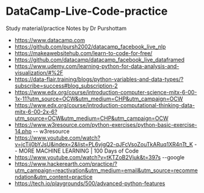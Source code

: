# DataCamp-Live-Code-practice

Study material/practice Notes by Dr Purshottam

* https://www.datacamp.com
* https://github.com/pursh2002/datacamp_facebook_live_nlp 
* https://makeawebsitehub.com/learn-to-code-for-free/
* https://github.com/datacamp/datacamp_facebook_live_dataframed
* https://www.udemy.com/learning-python-for-data-analysis-and-visualization/#%2F
* https://data-flair.training/blogs/python-variables-and-data-types/?subscribe=success#blog_subscription-2
* https://www.edx.org/course/introduction-computer-science-mitx-6-00-1x-11?utm_source=OCW&utm_medium=CHP&utm_campaign=OCW
* https://www.edx.org/course/introduction-computational-thinking-data-mitx-6-00-2x-6?utm_source=OCW&utm_medium=CHP&utm_campaign=OCW 
* https://www.w3resource.com/python-exercises/python-basic-exercise-14.php -- w3resource
* https://www.youtube.com/watch?v=jcTij0bYJsU&index=2&list=PL6vjgQ2-qJFcVsoZouTkARuq1XR4nTt_K -- MORE MACHINE LEARNING | 100 Days of Code
* https://www.youtube.com/watch?v=tKTZoB2Vjuk&t=397s --google
* https://www.hackerearth.com/practice/?utm_campaign=reactivation&utm_medium=email&utm_source=recommendation&utm_content=practice
* https://tech.io/playgrounds/500/advanced-python-features
